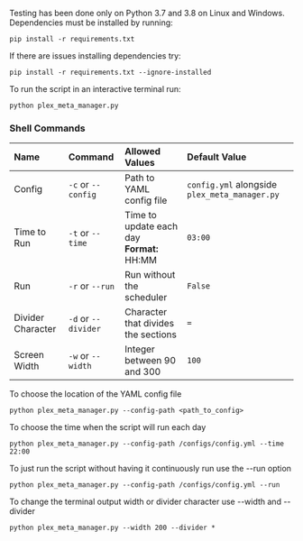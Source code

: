 Testing has been done only on Python 3.7 and 3.8 on Linux and Windows. Dependencies must be installed by running:

```shell
pip install -r requirements.txt
```

If there are issues installing dependencies try:

```shell
pip install -r requirements.txt --ignore-installed
```

To run the script in an interactive terminal run:

```shell
python plex_meta_manager.py
```

### Shell Commands

| Name | Command | Allowed Values | Default Value |
| :-- | :-- | :-- | :-- |
| Config | `-c` or `--config` | Path to YAML config file | `config.yml` alongside `plex_meta_manager.py` |
| Time to Run | `-t` or `--time` | Time to update each day<br>**Format:** HH:MM | `03:00` |
| Run | `-r` or `--run` | Run without the scheduler | `False` |
| Divider Character | `-d` or `--divider` | Character that divides the sections | `=` |
| Screen Width | `-w` or `--width` | Integer between 90 and 300 | `100` |

To choose the location of the YAML config file

```shell
python plex_meta_manager.py --config-path <path_to_config>
```

To choose the time when the script will run each day

```shell
python plex_meta_manager.py --config-path /configs/config.yml --time 22:00
```

To just run the script without having it continuously run use the --run option

```shell
python plex_meta_manager.py --config-path /configs/config.yml --run
```

To change the terminal output width or divider character use --width and --divider

```shell
python plex_meta_manager.py --width 200 --divider *
```